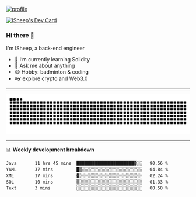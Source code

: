 [![profile](https://user-images.githubusercontent.com/54968314/208005045-e4b42f3b-833d-4242-bfcc-e764865553a2.svg)](https://www.calligrapher.ai/)

<a href="https://app.daily.dev/linziyang1106"><img src="https://api.daily.dev/devcards/v2/i4Spwx5Skx5FpTqWcwoit.png?r=kgx&type=wide" width="652" alt="ISheep's Dev Card"/></a>

### Hi there 🐏

I'm ISheep, a back-end engineer

- 🔭 I’m currently learning Solidity
- 💬 Ask me about anything
- 😄 Hobby: badminton & coding
- 👓 explore crypto and Web3.0

-------

![](https://raw.githubusercontent.com/ISheepp/ISheepp/output/github-contribution-grid-snake.svg)

-------

📊 **Weekly development breakdown**
<!--START_SECTION:waka-->

```txt
Java       11 hrs 45 mins  ██████████████████████▓░░   90.56 %
YAML       37 mins         █▒░░░░░░░░░░░░░░░░░░░░░░░   04.84 %
XML        17 mins         ▓░░░░░░░░░░░░░░░░░░░░░░░░   02.24 %
SQL        10 mins         ▒░░░░░░░░░░░░░░░░░░░░░░░░   01.33 %
Text       3 mins          ░░░░░░░░░░░░░░░░░░░░░░░░░   00.50 %
```

<!--END_SECTION:waka-->
